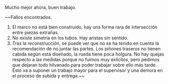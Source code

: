 Mucho mejor ahora, buen trabajo.

~~Fallos encontrados.

1. El marco no está bien construido, hay una forma rara de intersección entre piezas extrañas.
2. No existe simetría en los tubos. Hay aristas sin sentido.
3. Tras la reconstrucción, se puede ver que no se ha tenido en cuenta la recomendación de no juntar las partes. Los piñones traseros no tienen cabida según está diseñado, la rueda tiene poca holgura.
No hay quejas respecto a las medidas porque no fuimos muy exlícitos, pero pedimos que dejaran todo hilvanado para poder trabajar sobre ello más tarde. Esto va a suponer un trabajo mayor para el supervisor y una demora en el proceso de subida y entrega.~~
